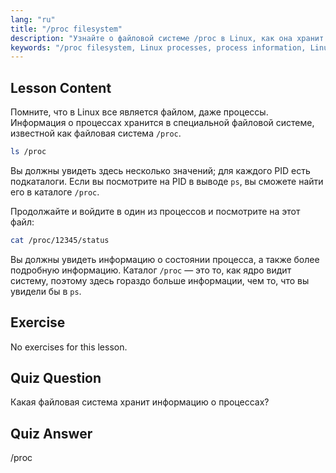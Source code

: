 ```yaml
---
lang: "ru"
title: "/proc filesystem"
description: "Узнайте о файловой системе /proc в Linux, как она хранит информацию о процессах и ее структуру. Изучите детали процессов с помощью этого важного руководства по Linux."
keywords: "/proc filesystem, Linux processes, process information, Linux tutorial, beginner Linux, Linux guide"
---
```


## Lesson Content

Помните, что в Linux все является файлом, даже процессы. Информация о процессах хранится в специальной файловой системе, известной как файловая система `/proc`.

```bash
ls /proc
```

Вы должны увидеть здесь несколько значений; для каждого PID есть подкаталоги. Если вы посмотрите на PID в выводе `ps`, вы сможете найти его в каталоге `/proc`.

Продолжайте и войдите в один из процессов и посмотрите на этот файл:

```bash
cat /proc/12345/status
```

Вы должны увидеть информацию о состоянии процесса, а также более подробную информацию. Каталог `/proc` — это то, как ядро видит систему, поэтому здесь гораздо больше информации, чем то, что вы увидели бы в `ps`.

## Exercise

No exercises for this lesson.

## Quiz Question

Какая файловая система хранит информацию о процессах?

## Quiz Answer

/proc
